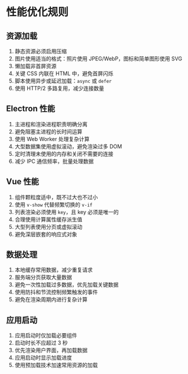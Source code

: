 # 性能优化规则

## 资源加载

1. 静态资源必须启用压缩
2. 图片使用适当的格式：照片使用 JPEG/WebP，图标和简单图形使用 SVG
3. 懒加载非首屏资源
4. 关键 CSS 内联在 HTML 中，避免首屏闪烁
5. 脚本使用异步或延迟加载：`async` 或 `defer`
6. 使用 HTTP/2 多路复用，减少连接数量

## Electron 性能

1. 主进程和渲染进程职责明确分离
2. 避免阻塞主进程的长时间运算
3. 使用 Web Worker 处理复杂计算
4. 大型数据集使用虚拟滚动，避免渲染过多 DOM
5. 定时清理未使用的内存和关闭不需要的连接
6. 减少 IPC 通信频率，批量处理数据

## Vue 性能

1. 组件颗粒度适中，既不过大也不过小
2. 使用 `v-show` 代替频繁切换的 `v-if`
3. 列表渲染必须使用 `key`，且 key 必须是唯一的
4. 合理使用计算属性缓存派生值
5. 大型列表使用分页或虚拟滚动
6. 避免深层嵌套的响应式对象

## 数据处理

1. 本地缓存常用数据，减少重复请求
2. 服务端分页获取大量数据
3. 避免一次性加载过多数据，优先加载关键数据
4. 使用防抖和节流控制频繁触发的事件
5. 避免在渲染周期内进行复杂计算

## 应用启动

1. 应用启动时仅加载必要组件
2. 启动时长不应超过 3 秒
3. 优先渲染用户界面，再加载数据
4. 应用启动时显示加载进度
5. 使用预加载技术加速常用资源的加载
